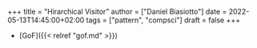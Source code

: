 +++
title = "Hirarchical Visitor"
author = ["Daniel Biasiotto"]
date = 2022-05-13T14:45:00+02:00
tags = ["pattern", "compsci"]
draft = false
+++

-   [GoF]({{< relref "gof.md" >}})